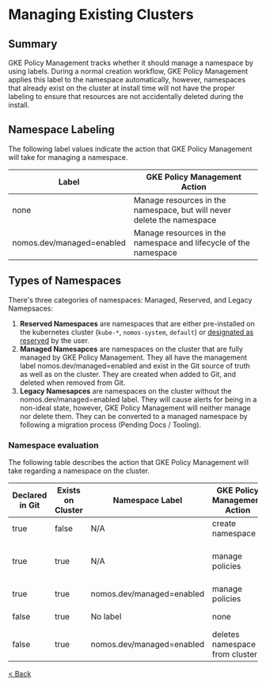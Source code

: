 # Managing Existing Clusters

## Summary

GKE Policy Management tracks whether it should manage a namespace by using
labels. During a normal creation workflow, GKE Policy Management applies this
label to the namespace automatically, however, namespaces that already exist on
the cluster at install time will not have the proper labeling to ensure that
resources are not accidentally deleted during the install.

## Namespace Labeling

The following label values indicate the action that GKE Policy Management will
take for managing a namespace.

Label                     | GKE Policy Management Action
------------------------- | ----------------------------
none                      | Manage resources in the namespace, but will never delete the namespace
nomos.dev/managed=enabled | Manage resources in the namespace and lifecycle of the namespace

## Types of Namespaces

There's three categories of namespaces: Managed, Reserved, and Legacy
Namepsaces:

1.  **Reserved Namespaces** are namespaces that are either pre-installed on the
    kubernetes cluster (`kube-*`, `nomos-system`, `default`) or
    [designated as reserved](system_config.md#reserved-namespaces) by the user.
1.  **Managed Namesapces** are namespaces on the cluster that are fully managed
    by GKE Policy Management. They all have the management label
    nomos.dev/managed=enabled and exist in the Git source of truth as well as on
    the cluster. They are created when added to Git, and deleted when removed
    from Git.
1.  **Legacy Namesapces** are namespaces on the cluster without the
    nomos.dev/managed=enabled label. They will cause alerts for being in a
    non-ideal state, however, GKE Policy Management will neither manage nor
    delete them. They can be converted to a managed namespace by following a
    migration process (Pending Docs / Tooling).

### Namespace evaluation

The following table describes the action that GKE Policy Management will take
regarding a namespace on the cluster.

Declared in Git | Exists on Cluster | Namespace Label           | GKE Policy Management Action   | Alert Triggered
--------------- | ----------------- | ------------------------- | ------------------------------ | ---------------
true            | false             | N/A                       | create namespace               | None
true            | true              | N/A                       | manage policies                | Namespace declared but not managed
true            | true              | nomos.dev/managed=enabled | manage policies                | None
false           | true              | No label                  | none                           | Unknown namespace
false           | true              | nomos.dev/managed=enabled | deletes namespace from cluster | None

[< Back](../../README.md)
